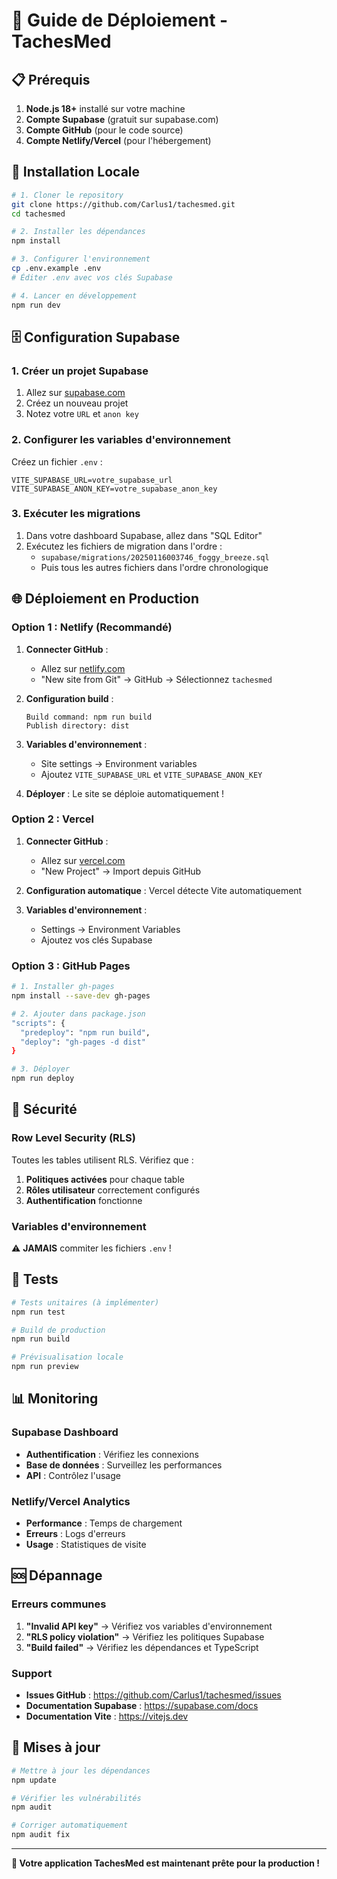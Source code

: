# 🚀 Guide de Déploiement - TachesMed

## 📋 Prérequis

1. **Node.js 18+** installé sur votre machine
2. **Compte Supabase** (gratuit sur supabase.com)
3. **Compte GitHub** (pour le code source)
4. **Compte Netlify/Vercel** (pour l'hébergement)

## 🔧 Installation Locale

```bash
# 1. Cloner le repository
git clone https://github.com/Carlus1/tachesmed.git
cd tachesmed

# 2. Installer les dépendances
npm install

# 3. Configurer l'environnement
cp .env.example .env
# Éditer .env avec vos clés Supabase

# 4. Lancer en développement
npm run dev
```

## 🗄️ Configuration Supabase

### 1. Créer un projet Supabase

1. Allez sur [supabase.com](https://supabase.com)
2. Créez un nouveau projet
3. Notez votre `URL` et `anon key`

### 2. Configurer les variables d'environnement

Créez un fichier `.env` :

```env
VITE_SUPABASE_URL=votre_supabase_url
VITE_SUPABASE_ANON_KEY=votre_supabase_anon_key
```

### 3. Exécuter les migrations

1. Dans votre dashboard Supabase, allez dans "SQL Editor"
2. Exécutez les fichiers de migration dans l'ordre :
   - `supabase/migrations/20250116003746_foggy_breeze.sql`
   - Puis tous les autres fichiers dans l'ordre chronologique

## 🌐 Déploiement en Production

### Option 1 : Netlify (Recommandé)

1. **Connecter GitHub** :
   - Allez sur [netlify.com](https://netlify.com)
   - "New site from Git" → GitHub → Sélectionnez `tachesmed`

2. **Configuration build** :
   ```
   Build command: npm run build
   Publish directory: dist
   ```

3. **Variables d'environnement** :
   - Site settings → Environment variables
   - Ajoutez `VITE_SUPABASE_URL` et `VITE_SUPABASE_ANON_KEY`

4. **Déployer** : Le site se déploie automatiquement !

### Option 2 : Vercel

1. **Connecter GitHub** :
   - Allez sur [vercel.com](https://vercel.com)
   - "New Project" → Import depuis GitHub

2. **Configuration automatique** : Vercel détecte Vite automatiquement

3. **Variables d'environnement** :
   - Settings → Environment Variables
   - Ajoutez vos clés Supabase

### Option 3 : GitHub Pages

```bash
# 1. Installer gh-pages
npm install --save-dev gh-pages

# 2. Ajouter dans package.json
"scripts": {
  "predeploy": "npm run build",
  "deploy": "gh-pages -d dist"
}

# 3. Déployer
npm run deploy
```

## 🔐 Sécurité

### Row Level Security (RLS)

Toutes les tables utilisent RLS. Vérifiez que :

1. **Politiques activées** pour chaque table
2. **Rôles utilisateur** correctement configurés
3. **Authentification** fonctionne

### Variables d'environnement

⚠️ **JAMAIS** commiter les fichiers `.env` !

## 🧪 Tests

```bash
# Tests unitaires (à implémenter)
npm run test

# Build de production
npm run build

# Prévisualisation locale
npm run preview
```

## 📊 Monitoring

### Supabase Dashboard

- **Authentification** : Vérifiez les connexions
- **Base de données** : Surveillez les performances
- **API** : Contrôlez l'usage

### Netlify/Vercel Analytics

- **Performance** : Temps de chargement
- **Erreurs** : Logs d'erreurs
- **Usage** : Statistiques de visite

## 🆘 Dépannage

### Erreurs communes

1. **"Invalid API key"** → Vérifiez vos variables d'environnement
2. **"RLS policy violation"** → Vérifiez les politiques Supabase
3. **"Build failed"** → Vérifiez les dépendances et TypeScript

### Support

- **Issues GitHub** : https://github.com/Carlus1/tachesmed/issues
- **Documentation Supabase** : https://supabase.com/docs
- **Documentation Vite** : https://vitejs.dev

## 🔄 Mises à jour

```bash
# Mettre à jour les dépendances
npm update

# Vérifier les vulnérabilités
npm audit

# Corriger automatiquement
npm audit fix
```

---

**🎉 Votre application TachesMed est maintenant prête pour la production !**